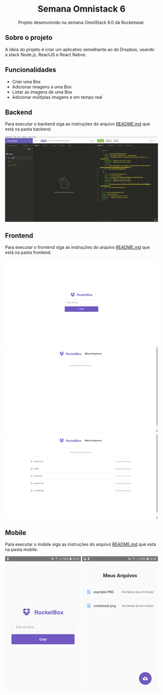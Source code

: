 <h1 align="center">Semana Omnistack 6</h1>
<p align="center">Projeto desenvolvido na semana OmniStack 6.0 da Rocketseat.</p>

## Sobre o projeto

A ideia do projeto é criar um aplicativo semelhante ao do Dropbox, usando a stack Node.js, ReactJS e React Native.

## Funcionalidades

- Criar uma Box
- Adicionar imagens a uma Box
- Listar as imagens de uma Box
- Adicionar múltiplas imagens e em tempo real

## Backend

Para executar o backend siga as instruções do arquivo [README.md](https://github.com/DouglasVarollo/OmniStack6/blob/master/backend/README.md) que está na pasta backend.

<p align="center">
  <img src="./.github/backend.png" />
</p>

## Frontend

Para executar o frontend siga as instruções do arquivo [README.md](https://github.com/DouglasVarollo/OmniStack6/blob/master/frontend/README.md) que está na pasta frontend.

<p align="center">
  <img src="./.github/frontend01.png" />
  <img src="./.github/frontend02.png" />
  <img src="./.github/frontend03.png" />
</p>

## Mobile

Para executar o mobile siga as instruções do arquivo [README.md](https://github.com/DouglasVarollo/OmniStack6/blob/master/mobile/README.md) que está na pasta mobile.

<p align="center">
  <img src="./.github/mobile01.jpg" width="250" />
  <img src="./.github/mobile02.jpg" width="250" />
</p>
